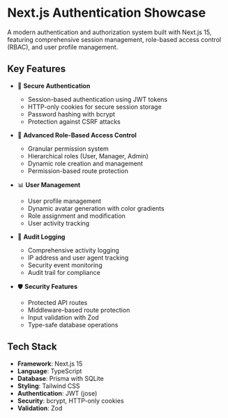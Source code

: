 # Next.js Authentication Showcase

A modern authentication and authorization system built with Next.js 15, featuring comprehensive session management, role-based access control (RBAC), and user profile management.

## Key Features

- 🔐 **Secure Authentication**
  - Session-based authentication using JWT tokens
  - HTTP-only cookies for secure session storage
  - Password hashing with bcrypt
  - Protection against CSRF attacks

- 👥 **Advanced Role-Based Access Control**
  - Granular permission system
  - Hierarchical roles (User, Manager, Admin)
  - Dynamic role creation and management
  - Permission-based route protection

- 📊 **User Management**
  - User profile management
  - Dynamic avatar generation with color gradients
  - Role assignment and modification
  - User activity tracking

- 📝 **Audit Logging**
  - Comprehensive activity logging
  - IP address and user agent tracking
  - Security event monitoring
  - Audit trail for compliance

- 🛡️ **Security Features**
  - Protected API routes
  - Middleware-based route protection
  - Input validation with Zod
  - Type-safe database operations

## Tech Stack

- **Framework**: Next.js 15
- **Language**: TypeScript
- **Database**: Prisma with SQLite
- **Styling**: Tailwind CSS
- **Authentication**: JWT (jose)
- **Security**: bcrypt, HTTP-only cookies
- **Validation**: Zod

